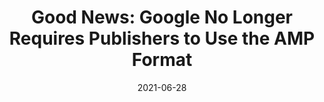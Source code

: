 ---
date: 2021-06-28
permalink: false
publisher: theregister
tags:
  - amp
  - web-vitals
  - google
  - meta
target_url: https://www.theregister.com/2021/06/28/google_amp_core_web_vitals/
title: "Good News: Google No Longer Requires Publishers to Use the AMP Format"
---